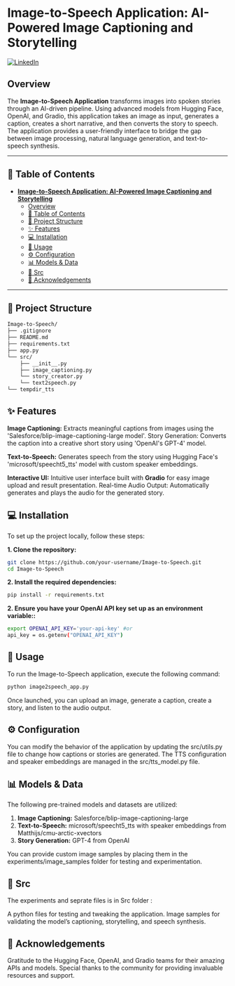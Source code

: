 # **Image-to-Speech Application: AI-Powered Image Captioning and Storytelling**

[![LinkedIn](https://img.shields.io/badge/LinkedIn-Connect-blue?style=for-the-badge&logo=linkedin)](https://www.linkedin.com/in/ali-nawaz-khattak/)

## Overview

The **Image-to-Speech Application** transforms images into spoken stories through an AI-driven pipeline. Using advanced models from Hugging Face, OpenAI, and Gradio, this application takes an image as input, generates a caption, creates a short narrative, and then converts the story to speech. The application provides a user-friendly interface to bridge the gap between image processing, natural language generation, and text-to-speech synthesis.

---

## 📝 Table of Contents

- [**Image-to-Speech Application: AI-Powered Image Captioning and Storytelling**](#image-to-speech-application-ai-powered-image-captioning-and-storytelling)
  - [Overview](#overview)
  - [📝 Table of Contents](#-table-of-contents)
  - [📁 Project Structure](#-project-structure)
  - [✨ Features](#-features)
  - [💻 Installation](#-installation)
  - [🚀 Usage](#-usage)
  - [⚙️ Configuration](#️-configuration)
  - [📊 Models \& Data](#-models--data)
  - [🔬 Src](#-src)
  - [🙏 Acknowledgements](#-acknowledgements)

---

## 📁 Project Structure

```bash
Image-to-Speech/
├── .gitignore
├── README.md
├── requirements.txt
├── app.py
└── src/
    ├── __init__.py
    ├── image_captioning.py
    └── story_creator.py
    └── text2speech.py
└── tempdir_tts
```

## ✨ Features
**Image Captioning:** Extracts meaningful captions from images using the 'Salesforce/blip-image-captioning-large model'.
Story Generation: Converts the caption into a creative short story using 'OpenAI's GPT-4' model.

**Text-to-Speech:** Generates speech from the story using Hugging Face's 'microsoft/speecht5_tts' model with custom speaker embeddings.

**Interactive UI:** Intuitive user interface built with **Gradio** for easy image upload and result presentation.
Real-time Audio Output: Automatically generates and plays the audio for the generated story.


## 💻 Installation
To set up the project locally, follow these steps:

**1. Clone the repository:**

```bash
git clone https://github.com/your-username/Image-to-Speech.git
cd Image-to-Speech
```

**2. Install the required dependencies:**

```bash
pip install -r requirements.txt
```

**2. Ensure you have your OpenAI API key set up as an environment variable::**

```bash
export OPENAI_API_KEY='your-api-key' #or
api_key = os.getenv("OPENAI_API_KEY")
```

## 🚀 Usage
To run the Image-to-Speech application, execute the following command:

```bash
python image2speech_app.py
```


<p>Once launched, you can upload an image, generate a caption, create a story, and listen to the audio output.</p>

## ⚙️ Configuration
<p>You can modify the behavior of the application by updating the src/utils.py file to change how captions or stories are generated.
The TTS configuration and speaker embeddings are managed in the src/tts_model.py file.</p>

## 📊 Models & Data
The following pre-trained models and datasets are utilized:

1. **Image Captioning:** Salesforce/blip-image-captioning-large
2. **Text-to-Speech:** microsoft/speecht5_tts with speaker embeddings from Matthijs/cmu-arctic-xvectors
3. **Story Generation:** GPT-4 from OpenAI

You can provide custom image samples by placing them in the experiments/image_samples folder for testing and experimentation.

## 🔬 Src
The experiments and seprate files is in Src folder :

A python files for testing and tweaking the application.
Image samples for validating the model’s captioning, storytelling, and speech synthesis.

## 🙏 Acknowledgements
Gratitude to the Hugging Face, OpenAI, and Gradio teams for their amazing APIs and models. Special thanks to the community for providing invaluable resources and support.
